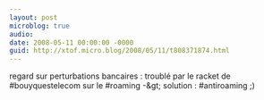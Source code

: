 ```yaml
---
layout: post
microblog: true
audio: 
date: 2008-05-11 00:00:00 -0000
guid: http://xtof.micro.blog/2008/05/11/t808371874.html
---
```

regard sur perturbations bancaires : troublé par le racket de #bouyquestelecom sur le #roaming -&amp;gt; solution : #antiroaming ;)
